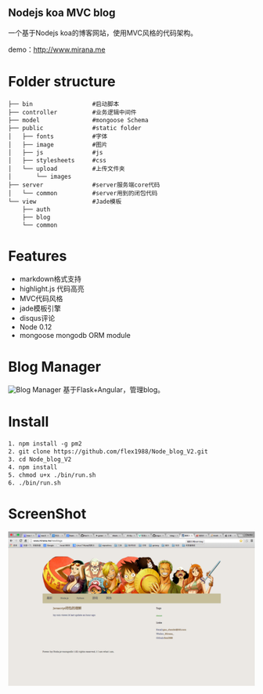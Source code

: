 Nodejs koa MVC blog
-----

一个基于Nodejs koa的博客网站，使用MVC风格的代码架构。

demo：http://www.mirana.me

Folder structure
=====

```
├── bin                 #启动脚本
├── controller          #业务逻辑中间件
├── model               #mongoose Schema
├── public              #static folder
│   ├── fonts           #字体
│   ├── image           #图片
│   ├── js              #js
│   ├── stylesheets     #css
│   └── upload          #上传文件夹
│       └── images
├── server              #server服务端core代码
│   └── common          #server用到的闭包代码
└── view                #Jade模板
    ├── auth
    ├── blog
    └── common
```
    
Features
=====

* markdown格式支持
* highlight.js 代码高亮
* MVC代码风格
* jade模板引擎
* disqus评论
* Node 0.12 
* mongoose mongodb ORM module

Blog Manager
=====

![Blog Manager](https://github.com/flex1988/blog_manager)
基于Flask+Angular，管理blog。

Install
=====

    1. npm install -g pm2
    2. git clone https://github.com/flex1988/Node_blog_V2.git
    3. cd Node_blog_V2
    4. npm install
    5. chmod u+x ./bin/run.sh
    6. ./bin/run.sh
    
ScreenShot
=====

![img](./public/image/screenshot.png)

